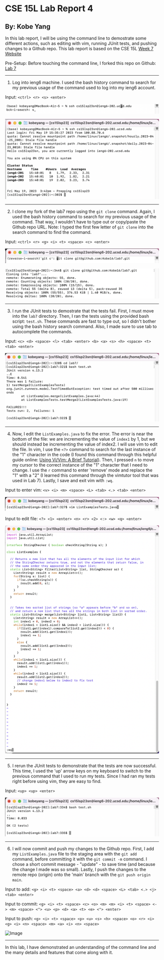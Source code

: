# CSE 15L Lab Report 4
## By: Kobe Yang

In this lab report, I will be using the command line to demostrate some different actions, such as editing with vim, running JUnit tests, and pushing changes to a Github repo. 
This lab report is based on the CSE 15L [Week 7 Website](https://ucsd-cse15l-s23.github.io/week/week7/)

Pre-Setup: 
Before touching the command line, I forked this repo on Github: [Lab 7](https://github.com/ucsd-cse15l-s23/lab7)

___

1. Log into ieng6 machine. I used the bash history command to search for my previous usage of the command used to log into my ieng6 account. 

Input: 
`<ctrl> <r> <s> <enter>`

![Image](bash-history-Screen-Shot.png)

![Image](ssh-to-ieng6-screenshot.png)
___

2. I clone my fork of the lab7 repo using the `git clone` command. Again, I used the bash history command to search for my previous usage of the command. That way, I wouldn't have to type out or copy/paste the Github repo URL. Note: I typed the first few letter of `git clone` into the search command to find the command. 

Input: 
`<ctrl> <r> <g> <i> <t> <space> <c> <enter>`

![Image](history-cloning-lab7-repo-screenshot.png)

![Image](cloning-lab7-repo-screenshot.png)
___

3. I run the JUnit tests to demostrate that the tests fail. First, I must move into the `lab7` directory. Then, I ran the tests using the provided bash script: `test.sh`. These commands are fast to type out, so I didn't bother using the bash history search command. Also, I made sure to use tab to autocomplete the commands. 

Input: 
`<c> <d> <space> <l> <tab> <enter> <b> <a> <s> <h> <space> <t> <tab> <enter>`

![Image](running-junit-tests-screenshot.png)
___

4. Now, I edit the `ListExamples.java` to fix the error. The error is near the bottom of the file: we are incrementing the value of `index1` by 1, but we should instead be incrementing the value of index2. I will use vim to edit the file. In vim, I use the `<?>` command to search for the last instance of the "1" character in the code (I found this command through this helpful guide online: [Using Vi/Vim: A Brief Tutorial](https://www.cduan.com/technical/vi/vi-1.shtml)). Then, I pressed `n` to move my cursor to the correct instance of the "1" character that I need to change. I use the `r` command to enter 'remove' mode and replace the "1" with a "2" (I learned this command through the vimtutor tool that was used in Lab 7). Lastly, I save and exit vim with `:wq`. 

Input to enter vim: 
`<v> <i> <m> <space> <L> <tab> <.> <tab> <enter>`

![Image](entering-vim-screenshot.png)

Input to edit file: 
`<?> <1> <enter> <n> <r> <2> <:> <w> <q> <enter>`

![Image](editing-file-with-vim-screenshot.png)
___

5. I rerun the JUnit tests to demonstrate that the tests are now successful. This time, I used the 'up' arrow keys on my keyboard to switch to the previous command that I used to run my tests. Since I had ran my tests right before using vim, they are easy to find.

Input: 
`<up> <up> <enter>`

![Image](rerunning-junit-tests-screenshot.png)
___

6. I will now commit and push my changes to the Github repo. First, I add my `ListExamples.java` file to the staging area with the `git add` command, before committing it with the `git commit -m` command. I chose a short commit message - "update" - to save time (and because the change I made was so small). Lastly, I push the changes to the remote repo (origin) onto the 'main' branch with the `git push origin main`.

Input to add: 
`<g> <i> <t> <space> <a> <d> <d> <space> <L> <tab> <.> <j> <tab> <enter>`

Input to commit: 
```<g> <i> <t> <space> <c> <o> <m> <m> <i> <t> <space> <-> <m> <space> <"> <u> <p> <d> <a> <t> <e> <"> <enter>```

Input to push: 
`<g> <i> <t> <space> <p> <u> <s> <h> <space> <o> <r> <i> <g> <i> <n> <space> <m> <a> <i> <n> <space>`

![Image](git-commands-screenshot.png)
___
  
In this lab, I have demonstrated an understanding of the command line and the many details and features that come along with it. 

